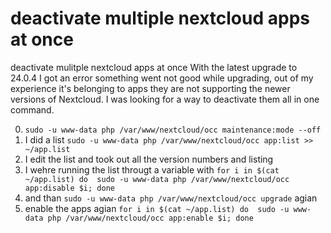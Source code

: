 # deactivate multiple nextcloud apps at once
deactivate mulitple nextcloud apps at once
With the latest upgrade to 24.0.4 I got an error something went not good while upgrading, out of my experience it's belonging to apps they are not supporting the newer versions of Nextcloud. I was looking for a way to deactivate them all in one command.

0. `sudo -u www-data php /var/www/nextcloud/occ maintenance:mode --off`
1.  I did a list `sudo -u www-data php /var/www/nextcloud/occ app:list >> ~/app.list` 
2. I edit the list and took out all the version numbers and listing
3. I wehre running the list througt a variable with `for i in $(cat ~/app.list) do  sudo -u www-data php /var/www/nextcloud/occ app:disable $i; done`
4. and than `sudo -u www-data php /var/www/nextcloud/occ upgrade` agian
5. enable the apps agian `for i in $(cat ~/app.list) do  sudo -u www-data php /var/www/nextcloud/occ app:enable $i; done`
